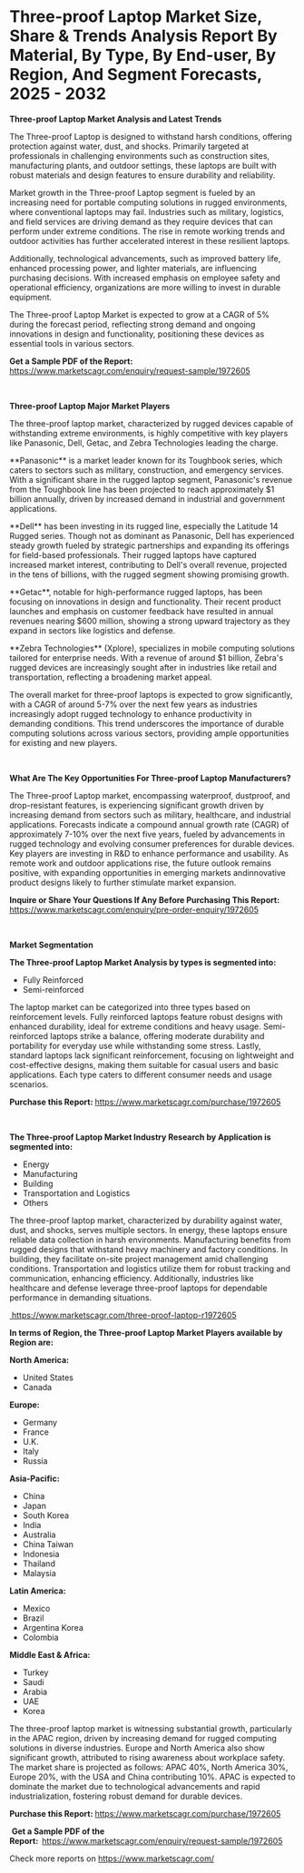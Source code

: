 <p><h1>Three-proof Laptop Market Size, Share & Trends Analysis Report By Material, By Type, By End-user, By Region, And Segment Forecasts, 2025 - 2032</h1></p><p><strong>Three-proof Laptop Market Analysis and Latest Trends</strong></p>
<p><p>The Three-proof Laptop is designed to withstand harsh conditions, offering protection against water, dust, and shocks. Primarily targeted at professionals in challenging environments such as construction sites, manufacturing plants, and outdoor settings, these laptops are built with robust materials and design features to ensure durability and reliability.</p><p>Market growth in the Three-proof Laptop segment is fueled by an increasing need for portable computing solutions in rugged environments, where conventional laptops may fail. Industries such as military, logistics, and field services are driving demand as they require devices that can perform under extreme conditions. The rise in remote working trends and outdoor activities has further accelerated interest in these resilient laptops.</p><p>Additionally, technological advancements, such as improved battery life, enhanced processing power, and lighter materials, are influencing purchasing decisions. With increased emphasis on employee safety and operational efficiency, organizations are more willing to invest in durable equipment.</p><p>The Three-proof Laptop Market is expected to grow at a CAGR of 5% during the forecast period, reflecting strong demand and ongoing innovations in design and functionality, positioning these devices as essential tools in various sectors.</p></p>
<p><strong>Get a Sample PDF of the Report:&nbsp;</strong> <a href="https://www.marketscagr.com/enquiry/request-sample/1972605?utm_campaign=3222&utm_medium=2&utm_source=Github&utm_content=ia&utm_term=06042025&utm_id=three-proof-laptop">https://www.marketscagr.com/enquiry/request-sample/1972605</a></p>
<p>&nbsp;</p>
<p><strong>Three-proof Laptop Major Market Players</strong></p>
<p><p>The three-proof laptop market, characterized by rugged devices capable of withstanding extreme environments, is highly competitive with key players like Panasonic, Dell, Getac, and Zebra Technologies leading the charge. </p><p>**Panasonic** is a market leader known for its Toughbook series, which caters to sectors such as military, construction, and emergency services. With a significant share in the rugged laptop segment, Panasonic's revenue from the Toughbook line has been projected to reach approximately $1 billion annually, driven by increased demand in industrial and government applications.</p><p>**Dell** has been investing in its rugged line, especially the Latitude 14 Rugged series. Though not as dominant as Panasonic, Dell has experienced steady growth fueled by strategic partnerships and expanding its offerings for field-based professionals. Their rugged laptops have captured increased market interest, contributing to Dell's overall revenue, projected in the tens of billions, with the rugged segment showing promising growth.</p><p>**Getac**, notable for high-performance rugged laptops, has been focusing on innovations in design and functionality. Their recent product launches and emphasis on customer feedback have resulted in annual revenues nearing $600 million, showing a strong upward trajectory as they expand in sectors like logistics and defense.</p><p>**Zebra Technologies** (Xplore), specializes in mobile computing solutions tailored for enterprise needs. With a revenue of around $1 billion, Zebra's rugged devices are increasingly sought after in industries like retail and transportation, reflecting a broadening market appeal.</p><p>The overall market for three-proof laptops is expected to grow significantly, with a CAGR of around 5-7% over the next few years as industries increasingly adopt rugged technology to enhance productivity in demanding conditions. This trend underscores the importance of durable computing solutions across various sectors, providing ample opportunities for existing and new players.</p></p>
<p>&nbsp;</p>
<p><strong>What Are The Key Opportunities For Three-proof Laptop Manufacturers?</strong></p>
<p><p>The Three-proof Laptop market, encompassing waterproof, dustproof, and drop-resistant features, is experiencing significant growth driven by increasing demand from sectors such as military, healthcare, and industrial applications. Forecasts indicate a compound annual growth rate (CAGR) of approximately 7-10% over the next five years, fueled by advancements in rugged technology and evolving consumer preferences for durable devices. Key players are investing in R&D to enhance performance and usability. As remote work and outdoor applications rise, the future outlook remains positive, with expanding opportunities in emerging markets andinnovative product designs likely to further stimulate market expansion.</p></p>
<p><strong>Inquire or Share Your Questions If Any Before Purchasing This Report:</strong> <a href="https://www.marketscagr.com/enquiry/pre-order-enquiry/1972605?utm_campaign=3222&utm_medium=2&utm_source=Github&utm_content=ia&utm_term=06042025&utm_id=three-proof-laptop">https://www.marketscagr.com/enquiry/pre-order-enquiry/1972605</a></p>
<p>&nbsp;</p>
<p><strong>Market Segmentation</strong></p>
<p><strong>The Three-proof Laptop Market Analysis by types is segmented into:</strong></p>
<p><ul><li>Fully Reinforced</li><li>Semi-reinforced</li></ul></p>
<p><p>The laptop market can be categorized into three types based on reinforcement levels. Fully reinforced laptops feature robust designs with enhanced durability, ideal for extreme conditions and heavy usage. Semi-reinforced laptops strike a balance, offering moderate durability and portability for everyday use while withstanding some stress. Lastly, standard laptops lack significant reinforcement, focusing on lightweight and cost-effective designs, making them suitable for casual users and basic applications. Each type caters to different consumer needs and usage scenarios.</p></p>
<p><strong>Purchase this Report:&nbsp;</strong><a href="https://www.marketscagr.com/purchase/1972605?utm_campaign=3222&utm_medium=2&utm_source=Github&utm_content=ia&utm_term=06042025&utm_id=three-proof-laptop">https://www.marketscagr.com/purchase/1972605</a></p>
<p>&nbsp;</p>
<p><strong>The Three-proof Laptop Market Industry Research by Application is segmented into:</strong></p>
<p><ul><li>Energy</li><li>Manufacturing</li><li>Building</li><li>Transportation and Logistics</li><li>Others</li></ul></p>
<p><p>The three-proof laptop market, characterized by durability against water, dust, and shocks, serves multiple sectors. In energy, these laptops ensure reliable data collection in harsh environments. Manufacturing benefits from rugged designs that withstand heavy machinery and factory conditions. In building, they facilitate on-site project management amid challenging conditions. Transportation and logistics utilize them for robust tracking and communication, enhancing efficiency. Additionally, industries like healthcare and defense leverage three-proof laptops for dependable performance in demanding situations.</p></p>
<p><a href="https://www.marketscagr.com/three-proof-laptop-r1972605?utm_campaign=3222&utm_medium=2&utm_source=Github&utm_content=ia&utm_term=06042025&utm_id=three-proof-laptop">&nbsp;https://www.marketscagr.com/three-proof-laptop-r1972605</a></p>
<p><strong>In terms of Region, the Three-proof Laptop Market Players available by Region are:</strong></p>
<p>
    <p> <strong> North America: </strong>
        <ul>
            <li>United States</li>
            <li>Canada</li>
        </ul>
        </p> 
    <p> <strong> Europe: </strong>
        <ul>
            <li>Germany</li>
            <li>France</li>
            <li>U.K.</li>
            <li>Italy</li>
            <li>Russia</li>
        </ul>
        </p> 
    <p> <strong> Asia-Pacific: </strong>
        <ul>
            <li>China</li>
            <li>Japan</li>
            <li>South Korea</li>
            <li>India</li>
            <li>Australia</li>
            <li>China Taiwan</li>
            <li>Indonesia</li>
            <li>Thailand</li>
            <li>Malaysia</li>
        </ul>
        </p> 
    <p> <strong> Latin America: </strong>
        <ul>
            <li>Mexico</li>
            <li>Brazil</li>
            <li>Argentina Korea</li>
            <li>Colombia</li>
        </ul>
        </p> 
    <p> <strong> Middle East & Africa: </strong>
        <ul>
            <li>Turkey</li>
            <li>Saudi</li>
            <li>Arabia</li>
            <li>UAE</li>
            <li>Korea</li>
        </ul>
    </p>
    </p>
<p><p>The three-proof laptop market is witnessing substantial growth, particularly in the APAC region, driven by increasing demand for rugged computing solutions in diverse industries. Europe and North America also show significant growth, attributed to rising awareness about workplace safety. The market share is projected as follows: APAC 40%, North America 30%, Europe 20%, with the USA and China contributing 10%. APAC is expected to dominate the market due to technological advancements and rapid industrialization, fostering robust demand for durable devices.</p></p>
<p><strong>Purchase this Report: </strong><a href="https://www.marketscagr.com/purchase/1972605?utm_campaign=3222&utm_medium=2&utm_source=Github&utm_content=ia&utm_term=06042025&utm_id=three-proof-laptop">https://www.marketscagr.com/purchase/1972605</a></p>
<p>&nbsp;<strong>Get a Sample PDF of the Report:&nbsp;&nbsp;</strong><a href="https://www.marketscagr.com/enquiry/request-sample/1972605?utm_campaign=3222&utm_medium=2&utm_source=Github&utm_content=ia&utm_term=06042025&utm_id=three-proof-laptop">https://www.marketscagr.com/enquiry/request-sample/1972605</a></p>
<p><strong></strong></p>
<p>Check more reports on <a href="https://www.marketscagr.com/?utm_campaign=3222&utm_medium=2&utm_source=Github&utm_content=ia&utm_term=06042025&utm_id=three-proof-laptop">https://www.marketscagr.com/</a></p>